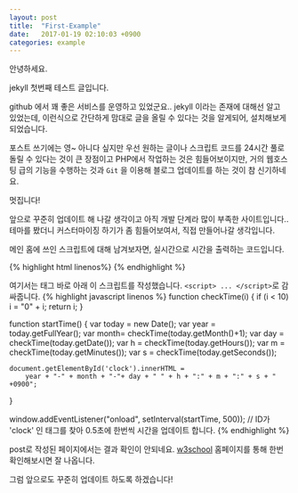 ```yaml
---
layout: post
title:  "First-Example"
date:   2017-01-19 02:10:03 +0900
categories: example
---
```


안녕하세요.

jekyll 첫번째 테스트 글입니다.

github 에서 꽤 좋은 서비스를 운영하고 있었군요.. jekyll 이라는 존재에 대해선 알고 있었는데, 이런식으로 간단하게 맘대로 글을 올릴 수 있다는 것을 알게되어, 설치해보게 되었습니다.

포스트 쓰기에는 영~ 아니다 싶지만 우선 원하는 글이나 스크립트 코드를 24시간 풀로 돌릴 수 있다는 것이 큰 장점이고
PHP에서 작업하는 것은 힘들어보이지만, 거의 웹호스팅 급의 기능을 수행하는 것과 `Git` 을 이용해 블로그 업데이트를 하는 것이 참 신기하네요.

멋집니다!

앞으로 꾸준히 업데이트 해 나갈 생각이고 아직 개발 단계라 많이 부족한 사이트입니다..
테마를 봤더니 커스터마이징 하기가 좀 힘들어보여서, 직접 만들어나갈 생각입니다.

메인 홈에 쓰인 스크립트에 대해 남겨보자면, 실시간으로 시간을 출력하는 코드입니다.

{% highlight html linenos%}
<span id="clock"></span>
{% endhighlight %}

여기서는 태그 바로 아래 이 스크립트를 작성했습니다. `<script> ... </script>`로 감싸줍니다.
{% highlight javascript linenos %}
function checkTime(i) {
    if (i < 10) i = "0" + i;
    return i;
}

function startTime() {
    var today = new Date();
    var year = today.getFullYear();
    var month= checkTime(today.getMonth()+1);
    var day  = checkTime(today.getDate());
    var h = checkTime(today.getHours());
    var m = checkTime(today.getMinutes());
    var s = checkTime(today.getSeconds());

    document.getElementById('clock').innerHTML =
        year + "-" + month + "-"+ day + " " + h + ":" + m + ":" + s + " +0900";
}

window.addEventListener("onload", setInterval(startTime, 500));
// ID가 'clock' 인 태그를 찾아 0.5초에 한번씩 시간을 업데이트 합니다.
{% endhighlight %}

post로 작성된 페이지에서는 결과 확인이 안되네요.
[w3school][w3school_link] 홈페이지를 통해 한번 확인해보시면 잘 나옵니다.

그럼 앞으로도 꾸준히 업데이트 하도록 하겠습니다!

[w3school_link]: http://www.w3schools.com/
